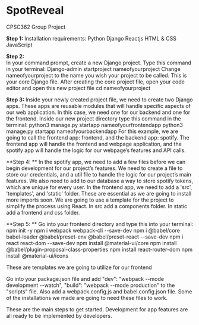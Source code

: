 # SpotReveal
CPSC362 Group Project

**Step 1:** 
Installation requirements:
Python
Django
Reactjs
HTML & CSS
JavaScript

**Step 2:**  
In your command prompt, create a new Django project.
Type this command in your terminal: Django-admin startproject nameofyourproject
Change nameofyourproject to the name you wish your project to be called. This is your core Django file. 
After creating the core project file, open your code editor and open this new project file
cd nameofyourproject

**Step 3:**
 Inside your newly created project file, we need to create two Django apps. These apps are reusable modules that will handle specific aspects of our web application. In this case, we need one for our backend and one for the frontend.
Inside our new project directory type this command in the terminal:
python3 manage.py startapp nameofyourfrontendapp
python3 manage.py startapp nameofyourbackendapp
For this example, we are going to call the frontend app: frontend, and the backend app: spotify. The frontend app will handle the frontend and webpage application, and the spotify app will handle the logic for our webpage’s features and API calls. 

**Step 4: **
In the spotify app, we need to add a few files before we can begin development for our project’s features. We need to create a file to store our credentials, and a util file to handle the logic for our project’s main features. We also need to add to our database a way to store spotify tokens, which are unique for every user. 
In the frontend app, we need to add a 'src', 'templates', and 'static' folder. These are essential as we are going to install more imports soon. We are going to use a template for the project to simplify the process using React. In src add a components folder. In static add a frontend and css folder.

**Step 5: **
Go into your frontend directory and type this into your terminal:
npm init -y
npm i webpack webpack-cli --save-dev
npm i @babel/core babel-loader @babel/preset-env @babel/preset-react --save-dev
npm i react react-dom --save-dev
npm install @material-ui/core
npm install @babel/plugin-proposal-class-properties
npm install react-router-dom
npm install @material-ui/icons

These are templates we are going to utilize for our frontend 

Go into your package.json file and add 
    "dev": "webpack --mode development --watch",
    "build": "webpack --mode production"
to the "scripts" file. Also add a webpack.config.js and babel.config.json file. Some of the installations we made are going to need these files to work. 

These are the main steps to get started. Development for app features are all ready to be implemented by developers.
